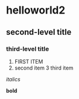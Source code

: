 # helloworld2

## second-level title 

### third-level title

1. FIRST ITEM
2. second item
3 third item 

*italics*

**bold** 


